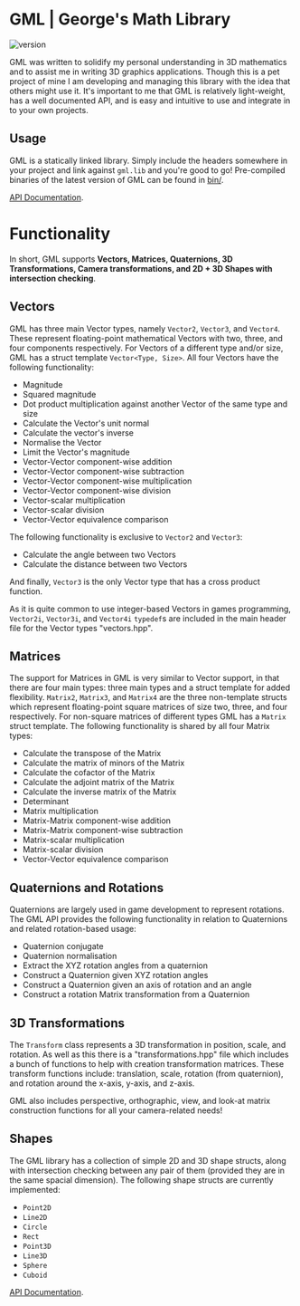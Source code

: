 # GML | George's Math Library

![version](https://img.shields.io/badge/version-1.0b-blue.svg?maxAge=2592000)

GML was written to solidify my personal understanding in 3D mathematics and to assist me in writing 3D graphics applications. Though this is a pet project of mine I am developing and managing this library with the idea that others might use it. It's important to me that GML is relatively light-weight, has a well documented API, and is easy and intuitive to use and integrate in to your own projects.

## Usage

GML is a statically linked library. Simply include the headers somewhere in your project and link against `gml.lib` and you're good to go! Pre-compiled binaries of the latest version of GML can be found in [bin/](https://github.com/george-mcdonagh/gml/tree/master/bin).

[API Documentation](https://george-mcdonagh.github.io/gml/documentation/html/index.html).

# Functionality

In short, GML supports **Vectors, Matrices, Quaternions, 3D Transformations, Camera transformations, and 2D + 3D Shapes with intersection checking**.

## Vectors

GML has three main Vector types, namely `Vector2`, `Vector3`, and `Vector4`. These represent floating-point mathematical Vectors with two, three, and four components respectively. For Vectors of a different type and/or size, GML has a struct template `Vector<Type, Size>`. All four Vectors have the following functionality:
 - Magnitude
 - Squared magnitude
 - Dot product multiplication against another Vector of the same type and size
 - Calculate the Vector's unit normal
 - Calculate the vector's inverse
 - Normalise the Vector
 - Limit the Vector's magnitude
 - Vector-Vector component-wise addition
 - Vector-Vector component-wise subtraction
 - Vector-Vector component-wise multiplication
 - Vector-Vector component-wise division
 - Vector-scalar multiplication
 - Vector-scalar division
 - Vector-Vector equivalence comparison
 
The following functionality is exclusive to `Vector2` and `Vector3`:
 - Calculate the angle between two Vectors
 - Calculate the distance between two Vectors
  
And finally, `Vector3` is the only Vector type that has a cross product function.

As it is quite common to use integer-based Vectors in games programming, `Vector2i`, `Vector3i`, and `Vector4i` `typedef`s are     included in the main header file for the Vector types "vectors.hpp".

## Matrices

The support for Matrices in GML is very similar to Vector support, in that there are four main types: three main types and a struct template for added flexibility. `Matrix2`, `Matrix3`, and `Matrix4` are the three non-template structs which represent floating-point square matrices of size two, three, and four respectively. For non-square matrices of different types GML has a `Matrix` struct template. The following functionality is shared by all four Matrix types:
 - Calculate the transpose of the Matrix
 - Calculate the matrix of minors of the Matrix
 - Calculate the cofactor of the Matrix
 - Calculate the adjoint matrix of the Matrix
 - Calculate the inverse matrix of the Matrix
 - Determinant
 - Matrix multiplication
 - Matrix-Matrix component-wise addition
 - Matrix-Matrix component-wise subtraction
 - Matrix-scalar multiplication
 - Matrix-scalar division
 - Vector-Vector equivalence comparison
 
## Quaternions and Rotations
 
Quaternions are largely used in game development to represent rotations. The GML API provides the following functionality in relation to Quaternions and related rotation-based usage:
  - Quaternion conjugate
  - Quaternion normalisation
  - Extract the XYZ rotation angles from a quaternion
  - Construct a Quaternion given XYZ rotation angles
  - Construct a Quaternion given an axis of rotation and an angle
  - Construct a rotation Matrix transformation from a Quaternion
 
## 3D Transformations
 
The `Transform` class represents a 3D transformation in position, scale, and rotation. As well as this there is a "transformations.hpp" file which includes a bunch of functions to help with creation transformation matrices. These transform functions include: translation, scale, rotation (from quaternion), and rotation around the x-axis, y-axis, and z-axis.

GML also includes perspective, orthographic, view, and look-at matrix construction functions for all your camera-related needs!
  
## Shapes
  
The GML library has a collection of simple 2D and 3D shape structs, along with intersection checking between any pair of them (provided they are in the same spacial dimension). The following shape structs are currently implemented:
 - `Point2D`
 - `Line2D`
 - `Circle`
 - `Rect`
 - `Point3D`
 - `Line3D`
 - `Sphere`
 - `Cuboid`
 
[API Documentation](https://george-mcdonagh.github.io/gml/documentation/html/index.html).
